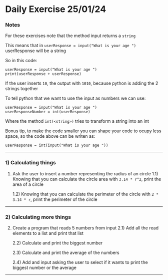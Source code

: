 # Daily Exercise 25/01/24

### Notes


For these exercises note that the method input returns a `string`

This means that in `userResponse = input("What is your age ")` userResponse will be a string

So in this code:

```
userResponse = input("What is your age ")
print(userResponse + userResponse)
```

If the user inserts `10`, the output with `1010`, because python is adding the 2 strings together

To tell python that we want to use the input as numbers we can use:

```
userResponse = input("What is your age ")
userResponseNumber = int(userResponse)
```

Where the method `int(<string>)` tries to transform a string into an int

Bonus tip, to make the code smaller you can shape your code to ocupy less space, so the code above can be writen as:

```
userResponse = int(input("What is your age "))
```

---

### 1) Calculating things

1) Ask the user to insert a number representing the radius of an circle
	1.1) Knowing that you can calculate the circle area with `3.14 * r^2`, print the area of a circle
	
	1.2) Knowing that you can calculate the perimeter of the circle with `2 * 3.14 * r`, print the perimeter of the circle

---

### 2) Calculating more things

2) Create a program that reads 5 numbers from input
	2.1) Add all the read elements to a list and print that list

	2.2) Calculate and print the biggest number

	2.3) Calculate and print the average of the numbers

	2.4) Add and input asking the user to select if it wants to print the biggest number or the average

---